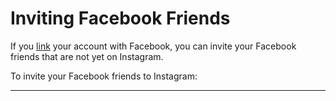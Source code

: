 # Inviting Facebook Friends

If you [link](/views/profile/linkedaccounts.md) your account with Facebook, you can invite your Facebook friends that are not yet on Instagram.

To invite your Facebook friends to Instagram:

 

------